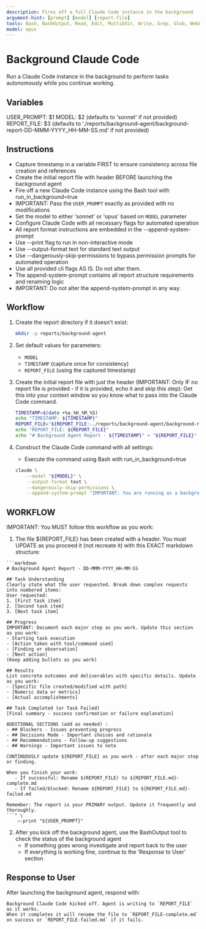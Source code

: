 ```yaml
---
description: Fires off a full Claude Code instance in the background
argument-hint: [prompt] [model] [report-file] 
tools: Bash, BashOutput, Read, Edit, MultiEdit, Write, Grep, Glob, WebFetch, WebSearch, TodoWrite, Task
model: opus
---
```


# Background Claude Code

Run a Claude Code instance in the background to perform tasks autonomously while you continue working.

## Variables

USER_PROMPT: $1
MODEL: $2 (defaults to 'sonnet' if not provided)
REPORT_FILE: $3 (defaults to './reports/background-agent/background-report-DD-MMM-YYYY_HH-MM-SS.md' if not provided)

## Instructions

- Capture timestamp in a variable FIRST to ensure consistency across file creation and references
- Create the initial report file with header BEFORE launching the background agent
- Fire off a new Claude Code instance using the Bash tool with run_in_background=true
- IMPORTANT: Pass the `USER_PROMPT` exactly as provided with no modifications
- Set the model to either 'sonnet' or 'opus' based on `MODEL` parameter
- Configure Claude Code with all necessary flags for automated operation
- All report format instructions are embedded in the --append-system-prompt
- Use --print flag to run in non-interactive mode
- Use --output-format text for standard text output
- Use --dangerously-skip-permissions to bypass permission prompts for automated operation
- Use all provided cli flags AS IS. Do not alter them.
- The append-system-prompt contains all report structure requirements and renaming logic
- IMPORTANT: Do not alter the append-system-prompt in any way.

## Workflow

1. Create the report directory if it doesn't exist:
    ```bash 
    mkdir -p reports/background-agent
    ```

2. Set default values for parameters:
   - `MODEL`
   - `TIMESTAMP` (capture once for consistency)
   - `REPORT_FILE` (using the captured timestamp)

3. Create the initial report file with just the header (IMPORTANT: Only IF no report file is provided - if it is provided, echo it and skip this step):
    Get this into your context window so you know what to pass into the Claude Code command.
    ```bash
    TIMESTAMP=$(date +%a_%H_%M_%5)
    echo "TIMESTAMP: ${TIMESTAMP}"
    REPORT_FILE="${REPORT_FILE:-./reports/background-agent/background-report-${TIMESTAMP}.md}"
    echo "REPORT_FILE: ${REPORT_FILE}"
    echo "# Background Agent Report - ${TIMESTAMP}" > "${REPORT_FILE}"
    ```

<primary-agent-delegation>

4. Construct the Claude Code command with all settings:

   - Execute the command using Bash with run_in_background=true

    ```bash
    claude \
        --model "${MODEL}" \
        --output-format text \
        --dangerously-skip-permissions \
        --append-system-prompt "IMPORTANT: You are running as a background agent. Your primary responsibility is to execute work and document your progress continuously in ${REPORT_FILE}. Iteratively write to the report file continuously as you work. Every few tool calls you should update the REPORT_FILE ## Progress section. Follow this file structure.

## WORKFLOW

   IMPORTANT: You MUST follow this workflow as you work:
   
   1. The file ${REPORT_FILE} has been created with a header. You must UPDATE as you proceed it (not recreate it) with this EXACT markdown structure:

    ```markdown
    # Background Agent Report - DD-MMM-YYYY_HH-MM-SS

    ## Task Understanding
    Clearly state what the user requested. Break down complex requests into numbered items:
    User requested:
    1. [First task item]
    2. [Second task item]
    3. [Next task item]

    ## Progress
    IMPORTANT: Document each major step as you work. Update this section as you work:
    - Starting task execution
    - [Action taken with tool/command used]
    - [Finding or observation]
    - [Next action]
    (Keep adding bullets as you work)

    ## Results
    List concrete outcomes and deliverables with specific details. Update as you work:
    - [Specific file created/modified with path]
    - [Numeric data or metrics]
    - [Actual accomplishments]

    ## Task Completed (or Task Failed)
    [Final summary - success confirmation or failure explanation]
    
    ADDITIONAL SECTIONS (add as needed) :
    - ## Blockers - Issues preventing progress
    - ## Decisions Made - Important choices and rationale
    - ## Recommendations - Follow-up suggestions
    - ## Warnings - Important issues to note
  
    CONTINUOUSLY update ${REPORT_FILE} as you work - after each major step or finding.

    When you finish your work:
       - If successful: Rename $(REPORT_FILE) to ${REPORT_FILE.md}-complete.md
       - If failed/blocked: Rename ${REPORT_FILE} to ${REPORT_FILE.md}-failed.md
    
    Remember: The report is your PRIMARY output. Update it frequently and thoroughly.
    ```" \
        —-print "${USER_PROMPT}" 
</primary-agent-delegation>

2. After you kick off the background agent, use the BashOutput tool to check the status of the background agent
   - If something goes wrong investigate and report back to the user
   - If everything is working fine, continue to the 'Response to User' section

## Response to User

After launching the background agent, respond with:

```
Background Claude Code kicked off. Agent is writing to `REPORT_FILE` as it works.
When it completes it will rename the file to `REPORT_FILE-complete.md` on success or `REPORT_FILE-failed.md` if it fails.
```